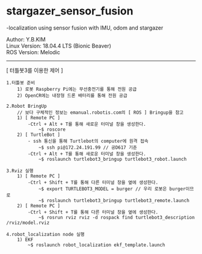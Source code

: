 # stargazer_sensor_fusion
-localization using sensor fusion with IMU, odom and stargazer

Author: Y.B.KIM  
Linux Version: 18.04.4 LTS (Bionic Beaver)  
ROS Version: Melodic  

---

[ 터틀봇3를 이용한 제어 ]

    1.터틀봇 준비 
        1) 로봇 Raspberry Pi에는 무선충전기를 통해 전원 공급
        2) OpenCR에는 내장형 드론 배터리를 통해 전원 공급

    2.Robot BringUp 
        // 보다 구체적인 정보는 emanual.robotis.com의 [ ROS ] Bringup을 참고
        1) [ Remote PC ]
            -Ctrl + Alt + T를 통해 새로운 터미널 창을 생성한다.
                ~$ roscore        
        2) [ TurtleBot ]
            - ssh 통신을 통해 Turtlebot의 computer에 원격 접속
                ~$ ssh pi@172.24.191.99 // 공D617 기준
            -Ctrl + Alt + T를 통해 새로운 터미널 창을 생성한다.
                ~$ roslaunch turtlebot3_bringup turtlebot3_robot.launch

    3.Rviz 실행 
        1) [ Remote PC ]
            -Ctrl + Shift + T를 통해 다른 터미널 창을 옆에 생성한다.
                ~$ export TURTLEBOT3_MODEL = burger // 우리 로봇은 burger이므로 
                ~$ roslaunch turtlebot3_bringup turtlebot3_remote.launch
        2) [ Remote PC ]
            -Ctrl + Shift + T를 통해 다른 터미널 창을 옆에 생성한다.    
                ~$ rosrun rviz rviz -d rospack find turtlebot3_description /rviz/model.rviz
    
    4.robot_localization node 실행
        1) EKF
            ~$ roslaunch robot_localization ekf_template.launch
